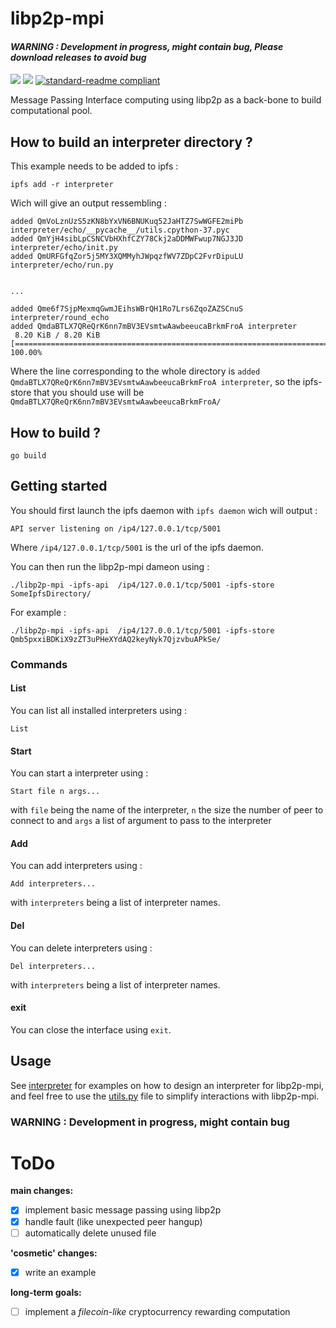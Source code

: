 # libp2p-mpi

####  *__WARNING : Development in progress, might contain bug, Please download releases to avoid bug__*

[![](https://img.shields.io/badge/project-IPFS-blue.svg?style=flat-square)](https://ipfs.io/)
[![](https://img.shields.io/badge/freenode-%23ipfs-blue.svg?style=flat-square)](http://webchat.freenode.net/?channels=%23ipfs)
[![standard-readme compliant](https://img.shields.io/badge/standard--readme-OK-green.svg?style=flat-square)](https://github.com/RichardLitt/standard-readme)

Message Passing Interface computing using libp2p as a back-bone to build computational pool.

## How to build an interpreter directory ?

This example needs to be added to ipfs :

```
ipfs add -r interpreter
```

Wich will give an output ressembling :

```
added QmVoLznUzS5zKN8bYxVN6BNUKuq52JaHTZ7SwWGFE2miPb interpreter/echo/__pycache__/utils.cpython-37.pyc
added QmYjH4sibLpCSNCVbHXhfCZY78Ckj2aDDMWFwup7NGJ3JD interpreter/echo/init.py
added QmURFGfqZor5j5MY3XQMMyhJWpqzfWV7ZDpC2FvrDipuLU interpreter/echo/run.py


...

added Qme6f7SjpMexmqGwmJEihsWBrQH1Ro7Lrs6ZqoZAZSCnuS interpreter/round_echo
added QmdaBTLX7QReQrK6nn7mBV3EVsmtwAawbeeucaBrkmFroA interpreter
 8.20 KiB / 8.20 KiB [==========================================================================] 100.00%
 ```

Where the line corresponding to the whole directory is `added QmdaBTLX7QReQrK6nn7mBV3EVsmtwAawbeeucaBrkmFroA interpreter`, so the ipfs-store that you should use will be `QmdaBTLX7QReQrK6nn7mBV3EVsmtwAawbeeucaBrkmFroA/`

## How to build ?

```
go build
```

## Getting started

You should first launch the ipfs daemon with `ipfs daemon` wich will output :

```
API server listening on /ip4/127.0.0.1/tcp/5001
```

Where `/ip4/127.0.0.1/tcp/5001` is the url of the ipfs daemon.

You can then run the libp2p-mpi dameon using :

```
./libp2p-mpi -ipfs-api  /ip4/127.0.0.1/tcp/5001 -ipfs-store SomeIpfsDirectory/
```

For example :

```
./libp2p-mpi -ipfs-api  /ip4/127.0.0.1/tcp/5001 -ipfs-store Qmb5pxxiBDKiX9zZT3uPHeXYdAQ2keyNyk7QjzvbuAPkSe/
```

### Commands

#### List

You can list all installed interpreters using :

```
List
```

#### Start

You can start a interpreter using :

```
Start file n args...
```

with `file` being the name of the interpreter, `n` the size the number of peer to connect to and `args` a list of argument to pass to the interpreter

#### Add

You can add interpreters using :

```
Add interpreters...
```

with `interpreters` being a list of interpreter names.

#### Del

You can delete interpreters using :

```
Del interpreters...
```

with `interpreters` being a list of interpreter names.

#### exit

You can close the interface using `exit`.

## Usage

See [interpreter](./interpreter) for examples on how to design an interpreter for libp2p-mpi, and feel free to use the [utils.py](./interpreter/echo/utils.py) file to simplify interactions with libp2p-mpi.

### WARNING : Development in progress, might contain bug

# ToDo

__main changes:__

- [x] implement basic message passing using libp2p
- [x] handle fault (like unexpected peer hangup)
- [ ] automatically delete unused file

__'cosmetic' changes:__

- [x] write an example

__long-term goals:__

- [ ] implement a _filecoin-like_ cryptocurrency rewarding computation
